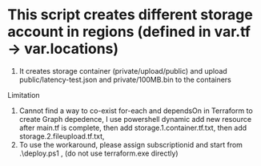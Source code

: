 # This script creates different storage account in regions (defined in var.tf -> var.locations)

1. It creates storage container (private/upload/public) and upload public/latency-test.json and private/100MB.bin to the containers

Limitation
1. Cannot find a way to co-exist for-each and dependsOn in Terraform to create Graph depedence, I use powershell dynamic add new resource after main.tf is complete, then add storage.1.container.tf.txt, then add storage.2.fileupload.tf.txt, 
1. To use the workaround, please assign subscriptionid and start from .\deploy.ps1 , (do not use terraform.exe directly)





